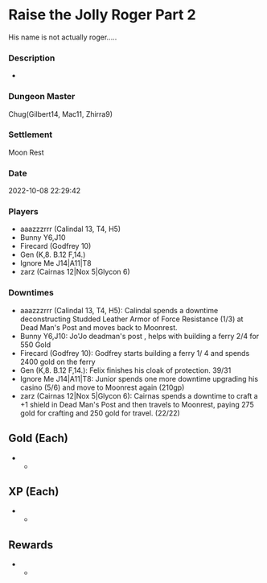 # Raise the Jolly Roger Part 2
His name is not actually roger.....
### Description
-
### Dungeon Master
Chug(Gilbert14, Mac11, Zhirra9)
### Settlement
Moon Rest
### Date
2022-10-08 22:29:42
### Players
* aaazzzrrr (Calindal 13, T4, H5)
* Bunny Y6,J10
* Firecard (Godfrey 10)
* Gen (K,8. B.12 F,14.)
* Ignore Me J14|A11|T8
* zarz (Cairnas 12|Nox 5|Glycon 6)
### Downtimes
* aaazzzrrr (Calindal 13, T4, H5): Calindal spends a downtime deconstructing Studded Leather Armor of Force Resistance (1/3) at Dead Man's Post and moves back to Moonrest.
* Bunny Y6,J10: Jo'Jo deadman's post , helps with building a ferry 2/4 for 550 Gold
* Firecard (Godfrey 10): Godfrey starts building a ferry 1/ 4 and spends 2400 gold on the ferry
* Gen (K,8. B.12 F,14.): Felix finishes his cloak of protection. 39/31
* Ignore Me J14|A11|T8: Junior spends one more downtime upgrading his casino (5/6) and move to Moonrest again (210gp)
* zarz (Cairnas 12|Nox 5|Glycon 6): Cairnas spends a downtime to craft a +1 shield in Dead Man's Post and then travels to Moonrest, paying 275 gold for crafting and 250 gold for travel. (22/22)
## Gold (Each)
* -
## XP (Each)
* -
## Rewards
* -